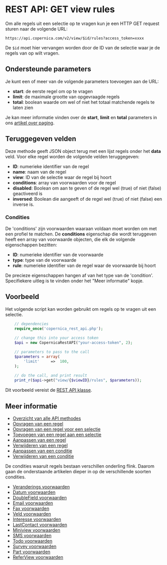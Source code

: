 # REST API: GET view rules

Om alle regels uit een selectie op te vragen kun je een HTTP GET request 
sturen naar de volgende URL:

`https://api.copernica.com/v2/view/$id/rules?access_token=xxxx`

De `$id` moet hier vervangen worden door de ID van de selectie waar 
je de regels van op wilt vragen.

## Ondersteunde parameters

Je kunt een of meer van de volgende parameters toevoegen aan de URL:

- **start**: de eerste regel om op te vragen
- **limit**: de maximale grootte van opgevraagde regels
- **total**: boolean waarde om wel of niet het totaal matchende regels te laten zien

Je kan meer informatie vinden over de **start**, **limit** en **total** parameters 
in ons [artikel over paging](./rest-paging.md).

## Teruggegeven velden

Deze methode geeft JSON object terug met een lijst regels onder het **data** veld. 
Voor elke regel worden de volgende velden teruggegeven:

* **ID**: numerieke identifier van de regel
* **name**: naam van de regel
* **view**: ID van de selectie waar de regel bij hoort
* **conditions**: array van voorwaarden voor de regel
* **disabled**: Boolean om aan te geven of de regel wel (true) of niet (false) geactiveerd is
* **inversed**: Boolean die aangeeft of de regel wel (true) of niet (false) een inverse is. 

### Condities

De 'conditions' zijn voorwaarden waaraan voldaan moet worden 
om met een profiel te matchen. De **conditions** eigenschap die wordt 
teruggeven heeft een array van voorwaarde objecten, die elk de volgende eigenschappen bezitten:

* **ID**: numerieke identifier van de voorwaarde
* **type**: type van de voorwaarde
* **rule**: numerieke identifier van de regel waar de voorwaarde bij hoort

De precieze eigenschappen hangen af van het type van de 'condition'. Specifiekere 
uitleg is te vinden onder het "Meer informatie" kopje. 

## Voorbeeld

Het volgende script kan worden gebruikt om regels op te vragen uit een 
selectie.

```php
    // dependencies
    require_once('copernica_rest_api.php');
    
    // change this into your access token
    $api = new CopernicaRestAPI("your-access-token", 2);

    // parameters to pass to the call
    $parameters = array(
        'limit'     =>  100,
    );
    
    // do the call, and print result
    print_r($api->get("view/{$viewID}/rules", $parameters));
```

Dit voorbeeld vereist de [REST API klasse](rest-php).

## Meer informatie

* [Overzicht van alle API methodes](rest-api)
* [Opvragen van een regel](./rest-get-rule)
* [Opvragen van een regel voor een selectie](./get-view-rule)
* [Toevoegen van een regel aan een selectie](./rest-post-view-rules.md)
* [Aanpassen van een regel](./rest-put-rule.md)
* [Verwijderen van een regel](./rest-delete-rule.md)
* [Aanpassen van een conditie](./rest-put-condition.md)
* [Verwijderen van een conditie](./rest-delete-condition.md)

De condities waaruit regels bestaan verschillen onderling flink. Daarom 
gaan de onderstaande artikelen dieper in op de verschillende soorten condities.

* [Veranderings voorwaarden](./rest-condition-type-change.md)
* [Datum voorwaarden](./rest-condition-type-date.md)
* [DoubleField voorwaarden](./rest-condition-type-doublefield.md)
* [Email voorwaarden](./rest-condition-type-email.md)
* [Fax voorwaarden](./rest-condition-type-fax.md)
* [Veld voorwaarden](./rest-condition-type-field.md)
* [Interesse voorwaarden](./rest-condition-type-interest.md)
* [LastContact voorwaarden](./rest-condition-type-lastcontact.md)
* [Miniview voorwaarden](./rest-condition-type-miniview.md)
* [SMS voorwaarden](./rest-condition-type-sms.md)
* [Todo voorwaarden](./rest-condition-type-todo.md)
* [Survey voorwaarden](./rest-condition-type-survey.md)
* [Part voorwaarden](./rest-condition-type-part.md)
* [ReferView voorwaarden](./rest-condition-type-referview.md)

